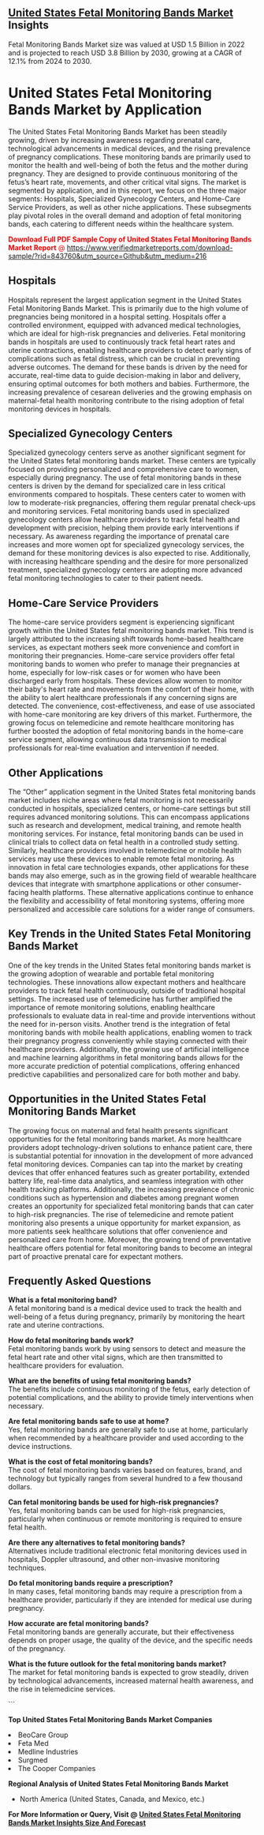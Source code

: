 <h2><a href="https://www.verifiedmarketreports.com/download-sample/?rid=843760&amp;utm_source=Github&amp;utm_medium=216" target="_blank">United States Fetal Monitoring Bands Market</a> Insights</h2><p>Fetal Monitoring Bands Market size was valued at USD 1.5 Billion in 2022 and is projected to reach USD 3.8 Billion by 2030, growing at a CAGR of 12.1% from 2024 to 2030.</p><p><h1>United States Fetal Monitoring Bands Market by Application</h1><p>The United States Fetal Monitoring Bands Market has been steadily growing, driven by increasing awareness regarding prenatal care, technological advancements in medical devices, and the rising prevalence of pregnancy complications. These monitoring bands are primarily used to monitor the health and well-being of both the fetus and the mother during pregnancy. They are designed to provide continuous monitoring of the fetus’s heart rate, movements, and other critical vital signs. The market is segmented by application, and in this report, we focus on the three major segments: Hospitals, Specialized Gynecology Centers, and Home-Care Service Providers, as well as other niche applications. These subsegments play pivotal roles in the overall demand and adoption of fetal monitoring bands, each catering to different needs within the healthcare system.<p><span class=""><span style="color: #ff0000;"><strong>Download Full PDF Sample Copy of United States Fetal Monitoring Bands Market Report</strong> @ </span><a href="https://www.verifiedmarketreports.com/download-sample/?rid=843760&amp;utm_source=Github&amp;utm_medium=216" target="_blank">https://www.verifiedmarketreports.com/download-sample/?rid=843760&amp;utm_source=Github&amp;utm_medium=216</a></span></p></p><h2>Hospitals</h2><p>Hospitals represent the largest application segment in the United States Fetal Monitoring Bands Market. This is primarily due to the high volume of pregnancies being monitored in a hospital setting. Hospitals offer a controlled environment, equipped with advanced medical technologies, which are ideal for high-risk pregnancies and deliveries. Fetal monitoring bands in hospitals are used to continuously track fetal heart rates and uterine contractions, enabling healthcare providers to detect early signs of complications such as fetal distress, which can be crucial in preventing adverse outcomes. The demand for these bands is driven by the need for accurate, real-time data to guide decision-making in labor and delivery, ensuring optimal outcomes for both mothers and babies. Furthermore, the increasing prevalence of cesarean deliveries and the growing emphasis on maternal-fetal health monitoring contribute to the rising adoption of fetal monitoring devices in hospitals.</p><h2>Specialized Gynecology Centers</h2><p>Specialized gynecology centers serve as another significant segment for the United States fetal monitoring bands market. These centers are typically focused on providing personalized and comprehensive care to women, especially during pregnancy. The use of fetal monitoring bands in these centers is driven by the demand for specialized care in less critical environments compared to hospitals. These centers cater to women with low to moderate-risk pregnancies, offering them regular prenatal check-ups and monitoring services. Fetal monitoring bands used in specialized gynecology centers allow healthcare providers to track fetal health and development with precision, helping them provide early interventions if necessary. As awareness regarding the importance of prenatal care increases and more women opt for specialized gynecology services, the demand for these monitoring devices is also expected to rise. Additionally, with increasing healthcare spending and the desire for more personalized treatment, specialized gynecology centers are adopting more advanced fetal monitoring technologies to cater to their patient needs.</p><h2>Home-Care Service Providers</h2><p>The home-care service providers segment is experiencing significant growth within the United States fetal monitoring bands market. This trend is largely attributed to the increasing shift towards home-based healthcare services, as expectant mothers seek more convenience and comfort in monitoring their pregnancies. Home-care service providers offer fetal monitoring bands to women who prefer to manage their pregnancies at home, especially for low-risk cases or for women who have been discharged early from hospitals. These devices allow women to monitor their baby's heart rate and movements from the comfort of their home, with the ability to alert healthcare professionals if any concerning signs are detected. The convenience, cost-effectiveness, and ease of use associated with home-care monitoring are key drivers of this market. Furthermore, the growing focus on telemedicine and remote healthcare monitoring has further boosted the adoption of fetal monitoring bands in the home-care service segment, allowing continuous data transmission to medical professionals for real-time evaluation and intervention if needed.</p><h2>Other Applications</h2><p>The “Other” application segment in the United States fetal monitoring bands market includes niche areas where fetal monitoring is not necessarily conducted in hospitals, specialized centers, or home-care settings but still requires advanced monitoring solutions. This can encompass applications such as research and development, medical training, and remote health monitoring services. For instance, fetal monitoring bands can be used in clinical trials to collect data on fetal health in a controlled study setting. Similarly, healthcare providers involved in telemedicine or mobile health services may use these devices to enable remote fetal monitoring. As innovation in fetal care technologies expands, other applications for these bands may also emerge, such as in the growing field of wearable healthcare devices that integrate with smartphone applications or other consumer-facing health platforms. These alternative applications continue to enhance the flexibility and accessibility of fetal monitoring systems, offering more personalized and accessible care solutions for a wider range of consumers.</p><h2>Key Trends in the United States Fetal Monitoring Bands Market</h2><p>One of the key trends in the United States fetal monitoring bands market is the growing adoption of wearable and portable fetal monitoring technologies. These innovations allow expectant mothers and healthcare providers to track fetal health continuously, outside of traditional hospital settings. The increased use of telemedicine has further amplified the importance of remote monitoring solutions, enabling healthcare professionals to evaluate data in real-time and provide interventions without the need for in-person visits. Another trend is the integration of fetal monitoring bands with mobile health applications, enabling women to track their pregnancy progress conveniently while staying connected with their healthcare providers. Additionally, the growing use of artificial intelligence and machine learning algorithms in fetal monitoring bands allows for the more accurate prediction of potential complications, offering enhanced predictive capabilities and personalized care for both mother and baby.</p><h2>Opportunities in the United States Fetal Monitoring Bands Market</h2><p>The growing focus on maternal and fetal health presents significant opportunities for the fetal monitoring bands market. As more healthcare providers adopt technology-driven solutions to enhance patient care, there is substantial potential for innovation in the development of more advanced fetal monitoring devices. Companies can tap into the market by creating devices that offer enhanced features such as greater portability, extended battery life, real-time data analytics, and seamless integration with other health tracking platforms. Additionally, the increasing prevalence of chronic conditions such as hypertension and diabetes among pregnant women creates an opportunity for specialized fetal monitoring bands that can cater to high-risk pregnancies. The rise of telemedicine and remote patient monitoring also presents a unique opportunity for market expansion, as more patients seek healthcare solutions that offer convenience and personalized care from home. Moreover, the growing trend of preventative healthcare offers potential for fetal monitoring bands to become an integral part of proactive prenatal care for expectant mothers.</p><h2>Frequently Asked Questions</h2><p><strong>What is a fetal monitoring band?</strong><br>A fetal monitoring band is a medical device used to track the health and well-being of a fetus during pregnancy, primarily by monitoring the heart rate and uterine contractions.</p><p><strong>How do fetal monitoring bands work?</strong><br>Fetal monitoring bands work by using sensors to detect and measure the fetal heart rate and other vital signs, which are then transmitted to healthcare providers for evaluation.</p><p><strong>What are the benefits of using fetal monitoring bands?</strong><br>The benefits include continuous monitoring of the fetus, early detection of potential complications, and the ability to provide timely interventions when necessary.</p><p><strong>Are fetal monitoring bands safe to use at home?</strong><br>Yes, fetal monitoring bands are generally safe to use at home, particularly when recommended by a healthcare provider and used according to the device instructions.</p><p><strong>What is the cost of fetal monitoring bands?</strong><br>The cost of fetal monitoring bands varies based on features, brand, and technology but typically ranges from several hundred to a few thousand dollars.</p><p><strong>Can fetal monitoring bands be used for high-risk pregnancies?</strong><br>Yes, fetal monitoring bands can be used for high-risk pregnancies, particularly when continuous or remote monitoring is required to ensure fetal health.</p><p><strong>Are there any alternatives to fetal monitoring bands?</strong><br>Alternatives include traditional electronic fetal monitoring devices used in hospitals, Doppler ultrasound, and other non-invasive monitoring techniques.</p><p><strong>Do fetal monitoring bands require a prescription?</strong><br>In many cases, fetal monitoring bands may require a prescription from a healthcare provider, particularly if they are intended for medical use during pregnancy.</p><p><strong>How accurate are fetal monitoring bands?</strong><br>Fetal monitoring bands are generally accurate, but their effectiveness depends on proper usage, the quality of the device, and the specific needs of the pregnancy.</p><p><strong>What is the future outlook for the fetal monitoring bands market?</strong><br>The market for fetal monitoring bands is expected to grow steadily, driven by technological advancements, increased maternal health awareness, and the rise in telemedicine services.</p>```</p><p><strong>Top United States Fetal Monitoring Bands Market Companies</strong></p><div data-test-id=""><p><li>BeoCare Group</li><li> Feta Med</li><li> Medline Industries</li><li> Surgmed</li><li> The Cooper Companies</li></p><div><strong>Regional Analysis of&nbsp;United States Fetal Monitoring Bands Market</strong></div><ul><li dir="ltr"><p dir="ltr">North America&nbsp;(United States, Canada, and Mexico, etc.)</p></li></ul><p><strong>For More Information or Query, Visit @&nbsp;</strong><strong><a href="https://www.verifiedmarketreports.com/product/fetal-monitoring-bands-market/?utm_source=Github&amp;utm_medium=216" target="_blank">United States Fetal Monitoring Bands Market Insights Size And Forecast</a></strong></p></div>
